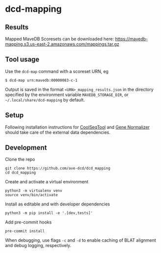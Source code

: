 # dcd-mapping

## Results

Mapped MaveDB Scoresets can be downloaded here: https://mavedb-mapping.s3.us-east-2.amazonaws.com/mappings.tar.gz

## Tool usage

Use the `dcd-map` command with a scoreset URN, eg

```shell
$ dcd-map urn:mavedb:00000083-c-1
```

Output is saved in the format `<URN>_mapping_results.json` in the directory specified by the environment variable `MAVEDB_STORAGE_DIR`, or `~/.local/share/dcd-mapping` by default.

## Setup

Following installation instructions for [CoolSeqTool](https://coolseqtool.readthedocs.io/en/0.4.0-dev1/install.html) and [Gene Normalizer](https://gene-normalizer.readthedocs.io/en/latest/install.html) should take care of the external data dependencies.

## Development

Clone the repo

```
git clone https://github.com/ave-dcd/dcd_mapping
cd dcd_mapping
```

Create and activate a virtual environment

```
python3 -m virtualenv venv
source venv/bin/activate
```

Install as editable and with developer dependencies

```
python3 -m pip install -e '.[dev,tests]'
```

Add pre-commit hooks

```
pre-commit install
```

When debugging, use flags `-c` and `-d` to enable caching of BLAT alignment and debug logging, respectively.
